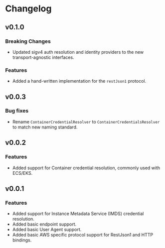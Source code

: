 # Changelog

## v0.1.0

### Breaking Changes
* Updated sigv4 auth resolution and identity providers to the new transport-agnostic interfaces.

### Features
* Added a hand-written implementation for the `restJson1` protocol.

## v0.0.3

### Bug fixes
* Rename `ContainerCredentialResolver` to `ContainerCredentialsResolver` to match new naming standard.

## v0.0.2

### Features
* Added support for Container credential resolution, commonly used with ECS/EKS.

## v0.0.1

### Features
* Added support for Instance Metadata Service (IMDS) credential resolution.
* Added basic endpoint support.
* Added basic User Agent support.
* Added basic AWS specific protocol support for RestJson1 and HTTP bindings.
